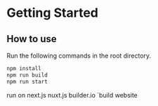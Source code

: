 # Getting Started

## How to use

Run the following commands in the root directory.

```bash
npm install
npm run build
npm run start
```
run on 
next.js
nuxt.js
builder.io
`build website 
